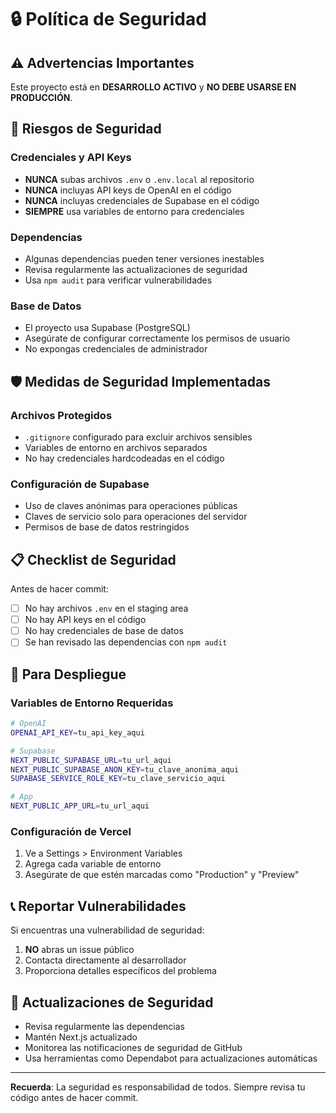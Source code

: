 # 🔒 Política de Seguridad

## ⚠️ Advertencias Importantes

Este proyecto está en **DESARROLLO ACTIVO** y **NO DEBE USARSE EN PRODUCCIÓN**.

## 🚨 Riesgos de Seguridad

### Credenciales y API Keys
- **NUNCA** subas archivos `.env` o `.env.local` al repositorio
- **NUNCA** incluyas API keys de OpenAI en el código
- **NUNCA** incluyas credenciales de Supabase en el código
- **SIEMPRE** usa variables de entorno para credenciales

### Dependencias
- Algunas dependencias pueden tener versiones inestables
- Revisa regularmente las actualizaciones de seguridad
- Usa `npm audit` para verificar vulnerabilidades

### Base de Datos
- El proyecto usa Supabase (PostgreSQL)
- Asegúrate de configurar correctamente los permisos de usuario
- No expongas credenciales de administrador

## 🛡️ Medidas de Seguridad Implementadas

### Archivos Protegidos
- `.gitignore` configurado para excluir archivos sensibles
- Variables de entorno en archivos separados
- No hay credenciales hardcodeadas en el código

### Configuración de Supabase
- Uso de claves anónimas para operaciones públicas
- Claves de servicio solo para operaciones del servidor
- Permisos de base de datos restringidos

## 📋 Checklist de Seguridad

Antes de hacer commit:
- [ ] No hay archivos `.env` en el staging area
- [ ] No hay API keys en el código
- [ ] No hay credenciales de base de datos
- [ ] Se han revisado las dependencias con `npm audit`

## 🚀 Para Despliegue

### Variables de Entorno Requeridas
```bash
# OpenAI
OPENAI_API_KEY=tu_api_key_aqui

# Supabase
NEXT_PUBLIC_SUPABASE_URL=tu_url_aqui
NEXT_PUBLIC_SUPABASE_ANON_KEY=tu_clave_anonima_aqui
SUPABASE_SERVICE_ROLE_KEY=tu_clave_servicio_aqui

# App
NEXT_PUBLIC_APP_URL=tu_url_aqui
```

### Configuración de Vercel
1. Ve a Settings > Environment Variables
2. Agrega cada variable de entorno
3. Asegúrate de que estén marcadas como "Production" y "Preview"

## 📞 Reportar Vulnerabilidades

Si encuentras una vulnerabilidad de seguridad:
1. **NO** abras un issue público
2. Contacta directamente al desarrollador
3. Proporciona detalles específicos del problema

## 🔄 Actualizaciones de Seguridad

- Revisa regularmente las dependencias
- Mantén Next.js actualizado
- Monitorea las notificaciones de seguridad de GitHub
- Usa herramientas como Dependabot para actualizaciones automáticas

---

**Recuerda**: La seguridad es responsabilidad de todos. Siempre revisa tu código antes de hacer commit.
